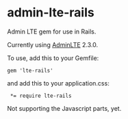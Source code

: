 # admin-lte-rails
Admin LTE gem for use in Rails.

Currently using [AdminLTE](https://github.com/almasaeed2010/AdminLTE/issues) 2.3.0.

To use, add this to your Gemfile:
```
gem 'lte-rails'
```

and add this to your application.css:

```
 *= require lte-rails
```

Not supporting the Javascript parts, yet.
